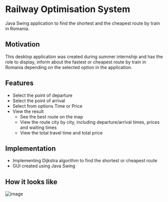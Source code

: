 # Railway Optimisation System

Java Swing application to find the shortest and the cheapest route by train in Romania.

## Motivation

This desktop application was created during summer internship and has the role to display, inform about the fastest or cheapest route by train in Romania depending on the selected option in the application.

## Features

* Select the point of departure
* Select the point of arrival
* Select from options Time or Price
* View the result
    * See the best route on the map
    * View the route city by city, including departure/arrival times, prices and waiting times
    * View the total travel time and total price

## Implementation

* Implementing Dijkstra algorithm to find the shortest or cheapest route
* GUI created using Java Swing

## How it looks like

![image](https://user-images.githubusercontent.com/56931854/108523972-36ed7980-72d7-11eb-8888-0b19c0c4fd94.png)
